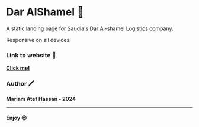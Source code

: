 # Dar AlShamel 🚚

A static landing page for Saudia's Dar Al-shamel Logistics company.

Responsive on all devices.


### Link to website :link:

**<a href="www.dar-alshamel.sa"> Click me! </a>**


### Author 🖊️

**Mariam Atef Hassan  - 2024**

<hr>

#### Enjoy :wink:

